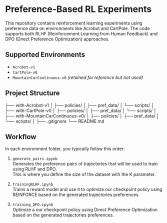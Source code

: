 # Preference-Based RL Experiments

This repository contains reinforcement learning experiments using preference data on environments like Acrobot and CartPole. The code supports both RLHF (Reinforcement Learning from Human Feedback) and DPO (Direct Preference Optimization) approaches.

## Supported Environments

- `Acrobot-v1`
- `CartPole-v0`
- `MountainCarContinuous-v0` *(retained for reference but not used)*

## Project Structure
├── with-Acrobot-v1
│ ├── policies/
│ ├── pref_data/
│ └──  scripts/
│
├── with-CartPole-v0
│ ├── policies/
│ ├── pref_data/
│ └── scripts/
│
├── with-MountainCarContinuous-v0/
│ ├── policies/
│ ├── pref_data/
│ └── scripts/
│
├── .gitignore
└── README.md



## Workflow 
In each environment folder, you typically follow this order: 
 
1. `generate_pairs.ipynb`   
   Generates the preference pairs of trajectories that will be used to train using RLHF and DPO.   
   This is where you define the size of the dataset with the K parameter. 
 
2. `trainingRLHF.ipynb`   
   Trains a reward model and use it to optimize our checkpoint policy using REINFORCE based on the generated trajectories preferences. 
 
3. `training_DPO.ipynb`   
   Optimize a our checkpoint policy using Direct Preference Optimization based on the generated trajectories preferences.


